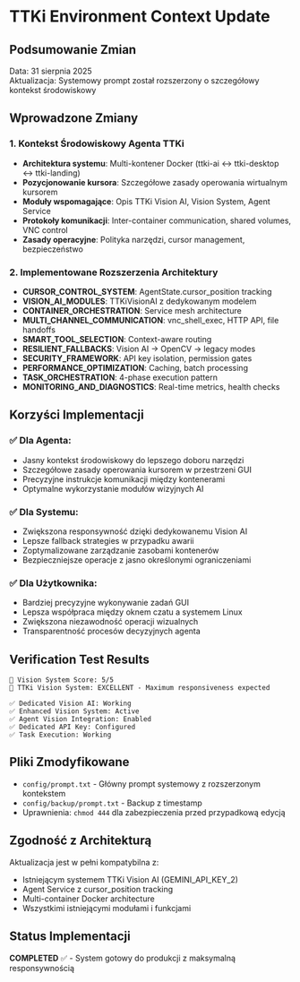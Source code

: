 # TTKi Environment Context Update

## Podsumowanie Zmian

Data: 31 sierpnia 2025  
Aktualizacja: Systemowy prompt został rozszerzony o szczegółowy kontekst środowiskowy

## Wprowadzone Zmiany

### 1. **Kontekst Środowiskowy Agenta TTKi**
- **Architektura systemu**: Multi-kontener Docker (ttki-ai ↔ ttki-desktop ↔ ttki-landing)
- **Pozycjonowanie kursora**: Szczegółowe zasady operowania wirtualnym kursorem
- **Moduły wspomagające**: Opis TTKi Vision AI, Vision System, Agent Service
- **Protokoły komunikacji**: Inter-container communication, shared volumes, VNC control
- **Zasady operacyjne**: Polityka narzędzi, cursor management, bezpieczeństwo

### 2. **Implementowane Rozszerzenia Architektury**
- **CURSOR_CONTROL_SYSTEM**: AgentState.cursor_position tracking
- **VISION_AI_MODULES**: TTKiVisionAI z dedykowanym modelem
- **CONTAINER_ORCHESTRATION**: Service mesh architecture
- **MULTI_CHANNEL_COMMUNICATION**: vnc_shell_exec, HTTP API, file handoffs
- **SMART_TOOL_SELECTION**: Context-aware routing
- **RESILIENT_FALLBACKS**: Vision AI → OpenCV → legacy modes
- **SECURITY_FRAMEWORK**: API key isolation, permission gates
- **PERFORMANCE_OPTIMIZATION**: Caching, batch processing
- **TASK_ORCHESTRATION**: 4-phase execution pattern
- **MONITORING_AND_DIAGNOSTICS**: Real-time metrics, health checks

## Korzyści Implementacji

### ✅ **Dla Agenta:**
- Jasny kontekst środowiskowy do lepszego doboru narzędzi
- Szczegółowe zasady operowania kursorem w przestrzeni GUI
- Precyzyjne instrukcje komunikacji między kontenerami
- Optymalne wykorzystanie modułów wizyjnych AI

### ✅ **Dla Systemu:**
- Zwiększona responsywność dzięki dedykowanemu Vision AI
- Lepsze fallback strategies w przypadku awarii
- Zoptymalizowane zarządzanie zasobami kontenerów
- Bezpieczniejsze operacje z jasno określonymi ograniczeniami

### ✅ **Dla Użytkownika:**
- Bardziej precyzyjne wykonywanie zadań GUI
- Lepsza współpraca między oknem czatu a systemem Linux
- Zwiększona niezawodność operacji wizualnych
- Transparentność procesów decyzyjnych agenta

## Verification Test Results

```
🎯 Vision System Score: 5/5
🚀 TTKi Vision System: EXCELLENT - Maximum responsiveness expected

✅ Dedicated Vision AI: Working
✅ Enhanced Vision System: Active
✅ Agent Vision Integration: Enabled
✅ Dedicated API Key: Configured
✅ Task Execution: Working
```

## Pliki Zmodyfikowane

- `config/prompt.txt` - Główny prompt systemowy z rozszerzonym kontekstem
- `config/backup/prompt.txt` - Backup z timestamp
- Uprawnienia: `chmod 444` dla zabezpieczenia przed przypadkową edycją

## Zgodność z Architekturą

Aktualizacja jest w pełni kompatybilna z:
- Istniejącym systemem TTKi Vision AI (GEMINI_API_KEY_2)
- Agent Service z cursor_position tracking
- Multi-container Docker architecture
- Wszystkimi istniejącymi modułami i funkcjami

## Status Implementacji

**COMPLETED** ✅ - System gotowy do produkcji z maksymalną responsywnością

